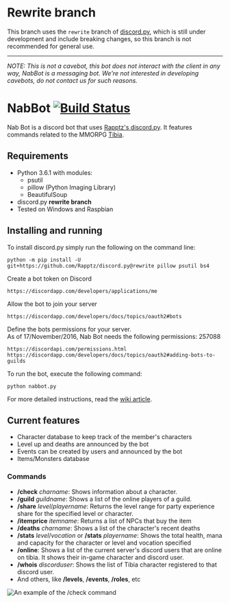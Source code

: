 # Rewrite branch
This branch uses the `rewrite` branch of [discord.py](https://github.com/Rapptz/discord.py/tree/rewrite), which is still
under development and include breaking changes, so this branch is not recommended for general use.

---

*NOTE: This is not a cavebot, this bot does not interact with the client in any way, NabBot is a messaging bot. We're not interested in developing cavebots, do not contact us for such reasons.*  
# NabBot [![Build Status](https://travis-ci.org/Galarzaa90/NabBot.svg?branch=rewrite)](https://travis-ci.org/Galarzaa90/NabBot)
Nab Bot is a discord bot that uses [Rapptz's discord.py](https://github.com/Rapptz/discord.py). It features commands related to the MMORPG [Tibia](http://www.tibia.com/news/?subtopic=latestnews).

## Requirements
* Python 3.6.1 with modules:
    * psutil
    * pillow (Python Imaging Library)
    * BeautifulSoup
* discord.py **rewrite branch**
* Tested on Windows and Raspbian

## Installing and running
To install discord.py simply run the following on the command line:

```
python -m pip install -U git+https://github.com/Rapptz/discord.py@rewrite pillow psutil bs4
```

Create a bot token on Discord

```
https://discordapp.com/developers/applications/me
```

Allow the bot to join your server

```
https://discordapp.com/developers/docs/topics/oauth2#bots
```

Define the bots permissions for your server.  
As of 17/November/2016, Nab Bot needs the following permissions: 257088

```
https://discordapi.com/permissions.html
https://discordapp.com/developers/docs/topics/oauth2#adding-bots-to-guilds
```

To run the bot, execute the following command:

```
python nabbot.py
```

For more detailed instructions, read the [wiki article](https://github.com/Galarzaa90/NabBot/wiki/Creating-a-Discord-Bot).

## Current features
* Character database to keep track of the member's characters
* Level up and deaths are announced by the bot
* Events can be created by users and announced by the bot
* Items/Monsters database


### Commands
* **/check** *charname*: Shows information about a character.
* **/guild** *guildname*: Shows a list of the online players of a guild.
* **/share** *level*/*playername*: Returns the level range for party experience share for the specified level or character.
* **/itemprice** *itemname*: Returns a list of NPCs that buy the item
* **/deaths** *charname*: Shows a list of the character's recent deaths
* **/stats** *level*/*vocation* or **/stats** *playername*: Shows the total health, mana and capacity for the character or level and vocation specified
* **/online**: Shows a list of the current server's discord users that are online on tibia. It shows their in-game character and discord user.
* **/whois** *discorduser*: Shows the list of Tibia character registered to that discord user.
* And others, like **/levels**, **/events**, **/roles**, etc

<img align="center" src="https://cloud.githubusercontent.com/assets/12865379/14549417/86905512-0274-11e6-87f0-ccbab911c820.png" alt="An example of the /check command">
